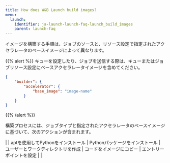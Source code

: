 ```yaml
---
title: How does W&B Launch build images?
menu:
  launch:
    identifier: ja-launch-launch-faq-launch_build_images
    parent: launch-faq
---
```


イメージを構築する手順は、ジョブのソースと、リソース設定で指定されたアクセラレータのベースイメージによって異なります。

{{% alert %}}
キューを設定したり、ジョブを送信する際は、キューまたはジョブリソース設定にベースアクセラレータイメージを含めてください。
```json
{
    "builder": {
        "accelerator": {
            "base_image": "image-name"
        }
    }
}
```
{{% /alert %}}

構築プロセスには、ジョブタイプと指定されたアクセラレータのベースイメージに基づいて、次のアクションが含まれます。

| | aptを使用してPythonをインストール | Pythonパッケージをインストール | ユーザーとワークディレクトリを作成 | コードをイメージにコピー | エントリーポイントを設定 | |
